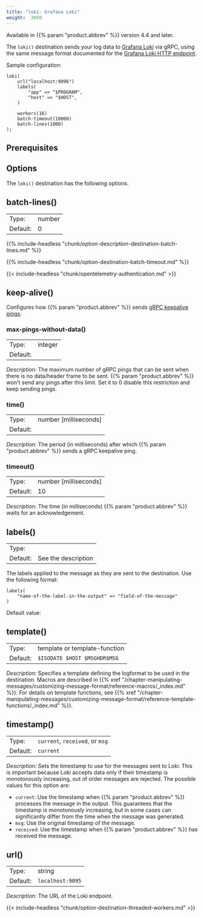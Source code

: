 ```yaml
---
title: "loki: Grafana Loki"
weight:  3050
---
```

<!-- This file is under the copyright of Axoflow, and licensed under Apache License 2.0, except for using the Axoflow and AxoSyslog trademarks. -->

Available in {{% param "product.abbrev" %}} version 4.4 and later.

The `loki()` destination sends your log data to [Grafana Loki](https://grafana.com/docs/loki/) via gRPC, using the same message format documented for the [Grafana Loki HTTP endpoint](https://grafana.com/docs/loki/latest/reference/api/#push-log-entries-to-loki).

Sample configuration:

```shell
loki(
    url("localhost:9096")
    labels(
        "app" => "$PROGRAM",
        "host" => "$HOST",
    )

    workers(16)
    batch-timeout(10000)
    batch-lines(1000)
);
```

## Prerequisites

<!-- FIXME  -->

## Options

The `loki()` destination has the following options.

<!-- FIXME  required options -->

<!-- FIXME other inherited options
 threaded_dest_driver_general_option
  | threaded_dest_driver_workers_option
  | threaded_dest_driver_batch_option
 -->

## batch-lines()

|          |        |
| -------- | ------ |
| Type:    | number |
| Default: | 0      |

{{% include-headless "chunk/option-description-destination-batch-lines.md" %}}

{{% include-headless "chunk/option-destination-batch-timeout.md" %}}


<!--
  { "target_service_accounts", KW_TARGET_SERVICE_ACCOUNTS },
   -->

{{< include-headless "chunk/opentelemetry-authentication.md" >}}
<!-- FIXME generalize the authentication chunk, now it refers only to opentelemetry -->

## keep-alive()

<!-- FIXME add example -->

Configures how {{% param "product.abbrev" %}} sends [gRPC keepalive pings](https://grpc.io/docs/guides/keepalive/).

### max-pings-without-data()

|          |                    |
| -------- | ------------------ |
| Type:    | integer |
| Default: |                 |

*Description:* The maximum number of gRPC pings that can be sent when there is no data/header frame to be sent. {{% param "product.abbrev" %}} won't send any pings after this limit. Set it to 0 disable this restriction and keep sending pings.

### time()

|          |                    |
| -------- | ------------------ |
| Type:    | number [milliseconds] |
| Default: |                 |

*Description:* The period (in milliseconds) after which {{% param "product.abbrev" %}} sends a gRPC keepalive ping.

### timeout()

|          |                    |
| -------- | ------------------ |
| Type:    | number [milliseconds] |
| Default: | 10                 |

*Description:* The time (in milliseconds) {{% param "product.abbrev" %}} waits for an acknowledgement.

## labels()

|          |         |
| -------- | ------- |
| Type:    |  |
| Default: | See the description |

The labels applied to the message as they are sent to the destination. Use the following format:

```shell
labels(
    "name-of-the-label-in-the-output" => "field-of-the-message"
)
```

Default value:

<!-- FIXME -->

## template()

|          |                                                    |
| -------- | -------------------------------------------------- |
| Type:    | template or template-function             |
| Default: | `$ISODATE $HOST $MSGHDR$MSG` |

*Description:* Specifies a template defining the logformat to be used in the destination. Macros are described in {{% xref "/chapter-manipulating-messages/customizing-message-format/reference-macros/_index.md" %}}. For details on template functions, see {{% xref "/chapter-manipulating-messages/customizing-message-format/reference-template-functions/_index.md" %}}.

## timestamp()

|          |                            |
| -------- | -------------------------- |
| Type:    | `current`, `received`, or `msg` |
| Default: | `current` |

*Description:* Sets the timestamp to use for the messages sent to Loki. This is important because Loki accepts data only if their timestamp is monotonously increasing, out of order messages are rejected. The possible values for this option are:

- `current`: Use the timestamp when {{% param "product.abbrev" %}} processes the message in the output. This guarantees that the timestamp is monotonously increasing, but in some cases can significantly differ from the time when the message was generated.
- `msg`: Use the original timestamp of the message.
- `received`: Use the timestamp when {{% param "product.abbrev" %}} has received the message.

## url()

|          |                            |
| -------- | -------------------------- |
| Type:    | string |
| Default: | `localhost:9095` |

*Description:* The URL of the Loki endpoint.

{{< include-headless "chunk/option-destination-threaded-workers.md" >}}
